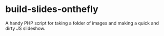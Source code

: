 # build-slides-onthefly
A handy PHP script for taking a folder of images and making a quick and dirty JS slideshow.
